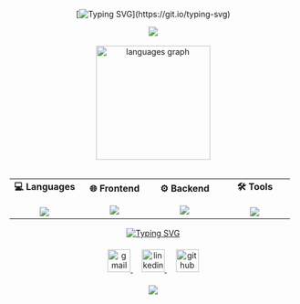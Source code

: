 <div align="center">
  
  [![Typing SVG](https://readme-typing-svg.demolab.com?font=Montserrat&weight=700&size=34px&pause=1000&color=FFFFFF&center=true&vCenter=true&width=760&height=41&lines=👋+HI!+My+name+is+Matheus%2C;💻+I'm+a+Software+Developer!)](https://git.io/typing-svg)
  
  <img src="https://user-images.githubusercontent.com/73097560/115834477-dbab4500-a447-11eb-908a-139a6edaec5c.gif">
  
  <br>
  <br>
  
  <img height="200em" src="https://github-readme-stats.vercel.app/api/top-langs/?username=mapompeo&locale=pt-br&layout=compact&theme=transparent&hide_border=true&title_color=FFF&text_color=FFF&bg_color=242938&border_radius=16" alt="languages graph"/>
  
  <br>
  <br>
  
  <table>
    <tr>
      <td width="25%" align="center" valign="middle">
        <div align="center">
          <strong>💻 Languages</strong>
        </div>
        <br>
        <div align="center">
          <a href="https://skillicons.dev">
            <img src="https://skillicons.dev/icons?i=js,ts,py,java,cs,cpp&perline=3" />
          </a>
        </div>
      </td>
      <td width="25%" align="center" valign="middle">
        <div align="center">
          <strong>🌐 Frontend</strong>
        </div>
        <br>
        <div align="center">
          <a href="https://skillicons.dev">
            <img src="https://skillicons.dev/icons?i=angular,html,css,scss&perline=3" />
          </a>
        </div>
      </td>
      <td width="25%" align="center" valign="middle">
        <div align="center">
          <strong>⚙️ Backend</strong>
        </div>
        <br>
        <div align="center">
          <a href="https://skillicons.dev">
            <img src="https://skillicons.dev/icons?i=nodejs,express,dotnet,sequelize&perline=3" />
          </a>
        </div>
      </td>
      <td width="25%" align="center" valign="middle">
        <div align="center">
          <strong>🛠️ Tools</strong>
        </div>
        <br>
        <div align="center">
          <a href="https://skillicons.dev">
            <img src="https://skillicons.dev/icons?i=git,github,mysql,postman,figma&perline=3" />
          </a>
        </div>
      </td>
    </tr>
  </table>
  
  [![Typing SVG](https://readme-typing-svg.demolab.com?font=Montserrat&weight=700&size=20&pause=1000&color=FFFFFF&center=true&vCenter=true&width=728&height=41&lines=Contact+me!+👇;Let's+talk+🤝)](https://git.io/typing-svg)
  
  <div align="center" style="margin: 20px 0;">
    <a href="mailto:matheuspompeo13@gmail.com" target="_blank" rel="noopener noreferrer">
      <img src="https://img.shields.io/badge/Gmail-D14836?style=for-the-badge&logo=gmail&logoColor=white&labelColor=D14836" height="40" alt="gmail"/>
    </a>
    &nbsp;&nbsp;&nbsp;
    <a href="http://linkedin.com/in/matheuspompeo" target="_blank" rel="noopener noreferrer">
      <img src="https://img.shields.io/badge/LinkedIn-0077B5?style=for-the-badge&logo=linkedin&logoColor=white&labelColor=0077B5" height="40" alt="linkedin"/>
    </a>
    &nbsp;&nbsp;&nbsp;
    <a href="https://github.com/mapompeo" target="_blank" rel="noopener noreferrer">
      <img src="https://img.shields.io/badge/GitHub-181717?style=for-the-badge&logo=github&logoColor=white&labelColor=181717" height="40" alt="github"/>
    </a>
  </div>
  
  <img src="https://user-images.githubusercontent.com/73097560/115834477-dbab4500-a447-11eb-908a-139a6edaec5c.gif">
  
</div>
